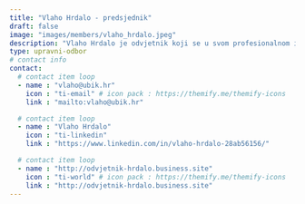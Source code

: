 ```yaml
---
title: "Vlaho Hrdalo - predsjednik"
draft: false
image: "images/members/vlaho_hrdalo.jpeg"
description: "Vlaho Hrdalo je odvjetnik koji se u svom profesionalnom i znanstvenom radu fokusira na fintech, blockchain i kriptovalute."
type: upravni-odbor
# contact info
contact:
  # contact item loop
  - name : "vlaho@ubik.hr"
    icon : "ti-email" # icon pack : https://themify.me/themify-icons
    link : "mailto:vlaho@ubik.hr"

  # contact item loop
  - name : "Vlaho Hrdalo"
    icon : "ti-linkedin"
    link : "https://www.linkedin.com/in/vlaho-hrdalo-28ab56156/"

  # contact item loop
  - name : "http://odvjetnik-hrdalo.business.site"
    icon : "ti-world" # icon pack : https://themify.me/themify-icons
    link : "http://odvjetnik-hrdalo.business.site"
---
```

